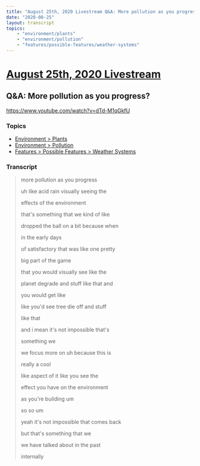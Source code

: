 ```yaml
---
title: "August 25th, 2020 Livestream Q&A: More pollution as you progress?"
date: "2020-08-25"
layout: transcript
topics:
    - "environment/plants"
    - "environment/pollution"
    - "features/possible-features/weather-systems"
---
```

# [August 25th, 2020 Livestream](../2020-08-25.md)
## Q&A: More pollution as you progress?
https://www.youtube.com/watch?v=dTd-M1qGkfU

### Topics
* [Environment > Plants](../topics/environment/plants.md)
* [Environment > Pollution](../topics/environment/pollution.md)
* [Features > Possible Features > Weather Systems](../topics/features/possible-features/weather-systems.md)

### Transcript

> more pollution as you progress
>
> uh like acid rain visually seeing the
>
> effects of the environment
>
> that's something that we kind of like
>
> dropped the ball on a bit because when
>
> in the early days
>
> of satisfactory that was like one pretty
>
> big part of the game
>
> that you would visually see like the
>
> planet degrade and stuff like that and
>
> you would get like
>
> like you'd see tree die off and stuff
>
> like that
>
> and i mean it's not impossible that's
>
> something we
>
> we focus more on uh because this is
>
> really a cool
>
> like aspect of it like you see the
>
> effect you have on the environment
>
> as you're building um
>
> so so um
>
> yeah it's not impossible that comes back
>
> but that's something that we
>
> we have talked about in the past
>
> internally
>
